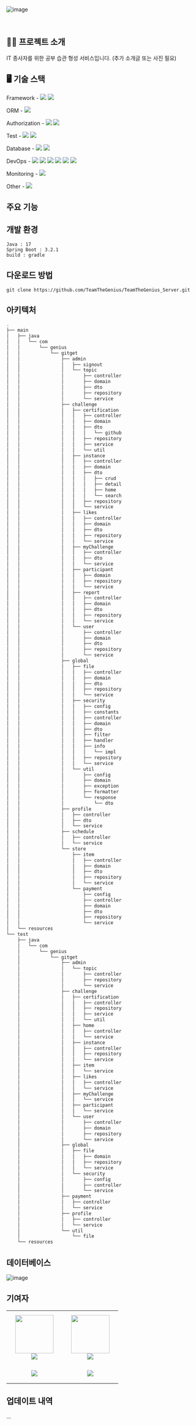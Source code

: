 ![image](https://github.com/TeamTheGenius/TeamTheGenius_Server/assets/95005061/9e508d5c-ff0d-4e82-95d0-3e2d1d6217c4)

</br>

## :raising_hand_man: 프로젝트 소개
IT 종사자를 위한 공부 습관 형성 서비스입니다. 
(추가 소개글 또는 사진 필요)

## :desktop_computer: 기술 스택
Framework - <img src="https://img.shields.io/badge/Spring Boot-6DB33F?style=flat&logo=Spring Boot&logoColor=white" /> <img src="https://img.shields.io/badge/Gradle-02303A?style=flat&logo=Gradle&logoColor=white" />

ORM - <img src="https://img.shields.io/badge/Spring Boot JPA-6DB33F?style=flat&logo=Spring Boot&logoColor=white" />

Authorization - <img src="https://img.shields.io/badge/Spring Security-6DB33F?style=flat&logo=Spring Security&logoColor=white" /> <img src="https://img.shields.io/badge/Json Web Tokens-000000?style=flat&logo=jsonwebtokens&logoColor=white" />

Test - <img src="https://img.shields.io/badge/Junit5-25A162?style=flat&logo=junit5&logoColor=white" /> <img src="https://img.shields.io/badge/Postman-FF6C37?style=flat&logo=postman&logoColor=white" />

Database - <img src="https://img.shields.io/badge/Mariadb-003545?style=flat&logo=mariadb&logoColor=white" /> <img src="https://img.shields.io/badge/Mongodb-47A248?style=flat&logo=mongodb&logoColor=white" />

DevOps - <img src="https://img.shields.io/badge/Amazon EC2-FF9900?style=flat&logo=amazonec2&logoColor=white" /> <img src="https://img.shields.io/badge/Amazon S3-569A31?style=flat&logo=amazons3&logoColor=white" /> <img src="https://img.shields.io/badge/Amazon Route53-8C4FFF?style=flat&logo=amazonroute53&logoColor=white" /> <img src="https://img.shields.io/badge/Docker-2496ED?style=flat&logo=docker&logoColor=white" /> <img src="https://img.shields.io/badge/Nginx-009639?style=flat&logo=nginx&logoColor=white" /> <img src="https://img.shields.io/badge/Github Actions-2088FF?style=flat&logo=githubactions&logoColor=white" /> 

Monitoring - <img src="https://img.shields.io/badge/Discord-5865F2?style=flat&logo=discord&logoColor=white" /> 

Other - <img src="https://img.shields.io/badge/Swagger-85EA2D?style=flat&logo=swagger&logoColor=white" /> 


## 주요 기능



## 개발 환경
```
Java : 17
Spring Boot : 3.2.1
build : gradle
```

## 다운로드 방법

```
git clone https://github.com/TeamTheGenius/TeamTheGenius_Server.git
```

## 아키텍처
```bash
.
├── main
│   ├── java
│   │   └── com
│   │       └── genius
│   │           └── gitget
│   │               ├── admin
│   │               │   ├── signout
│   │               │   └── topic
│   │               │       ├── controller
│   │               │       ├── domain
│   │               │       ├── dto
│   │               │       ├── repository
│   │               │       └── service
│   │               ├── challenge
│   │               │   ├── certification
│   │               │   │   ├── controller
│   │               │   │   ├── domain
│   │               │   │   ├── dto
│   │               │   │   │   └── github
│   │               │   │   ├── repository
│   │               │   │   ├── service
│   │               │   │   └── util
│   │               │   ├── instance
│   │               │   │   ├── controller
│   │               │   │   ├── domain
│   │               │   │   ├── dto
│   │               │   │   │   ├── crud
│   │               │   │   │   ├── detail
│   │               │   │   │   ├── home
│   │               │   │   │   └── search
│   │               │   │   ├── repository
│   │               │   │   └── service
│   │               │   ├── likes
│   │               │   │   ├── controller
│   │               │   │   ├── domain
│   │               │   │   ├── dto
│   │               │   │   ├── repository
│   │               │   │   └── service
│   │               │   ├── myChallenge
│   │               │   │   ├── controller
│   │               │   │   ├── dto
│   │               │   │   └── service
│   │               │   ├── participant
│   │               │   │   ├── domain
│   │               │   │   ├── repository
│   │               │   │   └── service
│   │               │   ├── report
│   │               │   │   ├── controller
│   │               │   │   ├── domain
│   │               │   │   ├── dto
│   │               │   │   ├── repository
│   │               │   │   └── service
│   │               │   └── user
│   │               │       ├── controller
│   │               │       ├── domain
│   │               │       ├── dto
│   │               │       ├── repository
│   │               │       └── service
│   │               ├── global
│   │               │   ├── file
│   │               │   │   ├── controller
│   │               │   │   ├── domain
│   │               │   │   ├── dto
│   │               │   │   ├── repository
│   │               │   │   └── service
│   │               │   ├── security
│   │               │   │   ├── config
│   │               │   │   ├── constants
│   │               │   │   ├── controller
│   │               │   │   ├── domain
│   │               │   │   ├── dto
│   │               │   │   ├── filter
│   │               │   │   ├── handler
│   │               │   │   ├── info
│   │               │   │   │   └── impl
│   │               │   │   ├── repository
│   │               │   │   └── service
│   │               │   └── util
│   │               │       ├── config
│   │               │       ├── domain
│   │               │       ├── exception
│   │               │       ├── formatter
│   │               │       └── response
│   │               │           └── dto
│   │               ├── profile
│   │               │   ├── controller
│   │               │   ├── dto
│   │               │   └── service
│   │               ├── schedule
│   │               │   ├── controller
│   │               │   └── service
│   │               └── store
│   │                   ├── item
│   │                   │   ├── controller
│   │                   │   ├── domain
│   │                   │   ├── dto
│   │                   │   ├── repository
│   │                   │   └── service
│   │                   └── payment
│   │                       ├── config
│   │                       ├── controller
│   │                       ├── domain
│   │                       ├── dto
│   │                       ├── repository
│   │                       └── service
│   └── resources
└── test
    ├── java
    │   └── com
    │       └── genius
    │           └── gitget
    │               ├── admin
    │               │   └── topic
    │               │       ├── controller
    │               │       ├── repository
    │               │       └── service
    │               ├── challenge
    │               │   ├── certification
    │               │   │   ├── controller
    │               │   │   ├── repository
    │               │   │   ├── service
    │               │   │   └── util
    │               │   ├── home
    │               │   │   ├── controller
    │               │   │   └── service
    │               │   ├── instance
    │               │   │   ├── controller
    │               │   │   ├── repository
    │               │   │   └── service
    │               │   ├── item
    │               │   │   └── service
    │               │   ├── likes
    │               │   │   ├── controller
    │               │   │   └── service
    │               │   ├── myChallenge
    │               │   │   └── service
    │               │   ├── participant
    │               │   │   └── service
    │               │   └── user
    │               │       ├── controller
    │               │       ├── domain
    │               │       ├── repository
    │               │       └── service
    │               ├── global
    │               │   ├── file
    │               │   │   ├── domain
    │               │   │   ├── repository
    │               │   │   └── service
    │               │   └── security
    │               │       ├── config
    │               │       ├── controller
    │               │       └── service
    │               ├── payment
    │               │   ├── controller
    │               │   └── service
    │               ├── profile
    │               │   ├── controller
    │               │   └── service
    │               └── util
    │                   └── file
    └── resources

```

## 데이터베이스 
![image](https://github.com/kimdozzi/Java/assets/95005061/b8930f51-22b4-4574-b5f3-58ffd9bbac01)

## 기여자
<table>
    <tr height="140px">
        <td align="center" width="130px">
            <a href="https://github.com/madirony"><img height="100px" width="100px" src="https://github.com/kimdozzi/Java-Algorithm/assets/95005061/e11cdedd-457a-43c4-9f9e-959f19c7b667"/></a>
            <br />
            <img src="https://img.shields.io/badge/SSung023-181717?style=flat&logo=github&logoColor=white" />
        </td>
        <td align="center" width="130px">
            <a href="https://github.com/kimdozzi"><img height="100px" width="100px" src="https://avatars.githubusercontent.com/u/95005061?v=4"/></a>
            <br />
            <img src="https://img.shields.io/badge/kimdozzi-181717?style=flat&logo=github&logoColor=white" />
        </td>
      <tr height="50px">
        <td align="center">
          <img src="http://mazassumnida.wtf/api/mini/generate_badge?boj=adrians023" />
            <br />
        </td>
        <td align="center">
            <img src="http://mazassumnida.wtf/api/mini/generate_badge?boj=kimdozzi" />
            <br />
        </td>
</table>


## 업데이트 내역
...
